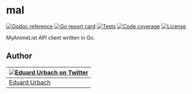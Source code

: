 # mal

[![Godoc reference][godoc-image]][godoc-url]
[![Go report card][goreportcard-image]][goreportcard-url]
[![Tests][tests-image]][tests-url]
[![Code coverage][codecov-image]][codecov-url]
[![License][license-image]][license-url]

MyAnimeList API client written in Go.

## Author

| [![Eduard Urbach on Twitter](https://gravatar.com/avatar/16ed4d41a5f244d1b10de1b791657989?s=70)](https://twitter.com/eduardurbach "Follow @eduardurbach on Twitter") |
|---|
| [Eduard Urbach](https://eduardurbach.com) |

[godoc-image]: https://godoc.org/github.com/animenotifier/mal?status.svg
[godoc-url]: https://godoc.org/github.com/animenotifier/mal
[goreportcard-image]: https://goreportcard.com/badge/github.com/animenotifier/mal
[goreportcard-url]: https://goreportcard.com/report/github.com/animenotifier/mal
[tests-image]: https://cloud.drone.io/api/badges/animenotifier/mal/status.svg
[tests-url]: https://cloud.drone.io/animenotifier/mal
[codecov-image]: https://codecov.io/gh/animenotifier/mal/branch/master/graph/badge.svg
[codecov-url]: https://codecov.io/gh/animenotifier/mal
[license-image]: https://img.shields.io/badge/license-MIT-blue.svg
[license-url]: https://github.com/animenotifier/mal/blob/master/LICENSE